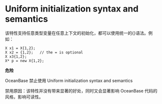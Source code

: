 Uniform initialization syntax and semantics 
================================================================



该特性支持任意类型变量在任意上下文的初始化，都可以使用统一的{}语法。例如：

```unknow
X x1 = X{1,2};
X x2 = {1,2};   // the = is optional
X x3{1,2};
X* p = new X{1,2};
```


**危险**



OceanBase 禁止使用 Uniform initialization syntax and semantics

禁用原因：该特性并没有带来显著的好处，同时又会显著影响 OceanBase 代码的风格，影响可读性。
